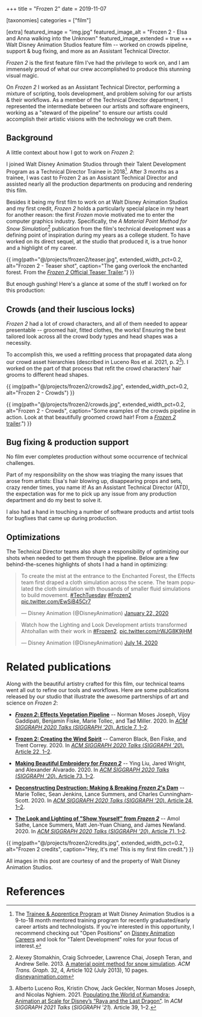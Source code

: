 +++
title = "Frozen 2"
date = 2019-11-07

[taxonomies]
categories = ["film"]

[extra]
featured_image = "img.jpg"
featured_image_alt = "Frozen 2 - Elsa and Anna walking into the Unknown"
featured_image_extended = true
+++
Walt Disney Animation Studios feature film -- worked on crowds pipeline, support & bug fixing, and more as an Assistant Technical Director.
<!-- more -->

_Frozen 2_ is the first feature film I've had the privilege to work on, and I am immensely proud of what our crew accomplished to produce this stunning visual magic.

On _Frozen 2_ I worked as an Assistant Technical Director, performing a mixture of scripting, tools development, and problem solving for our artists & their workflows. As a member of the Technical Director department, I represented  the intermediate between our artists and software engineers, working as a "steward of the pipeline" to ensure our artists could accomplish their artistic visions with the technology we craft them.

[comment]: <> (Take a look at the teaser trailer below:)

[comment]: <> ({{ youtube&#40;id="eSLe4HuKuK0", class="youtube"&#41; }})

[comment]: <> (Released on February 13, 2019, the trailer accumulated 116.4 million views globally its first 24 hours, setting the record of the most-viewed animated trailer release ever. Talk about an anticipated film!)

## Background

A little context about how I got to work on _Frozen 2_:

I joined Walt Disney Animation Studios through their Talent Development Program as a Technical Director Trainee in 2018[^1]. After 3 months as a trainee, I was cast to Frozen 2 as an Assistant Technical Director and assisted nearly all the production departments on producing and rendering this film. 

Besides it being my first film to work on at Walt Disney Animation Studios and my first credit, _Frozen 2_ holds a particularly special place in my heart for another reason: the first _Frozen_ movie motivated me to enter the computer graphics industry. Specifically, the _A Material Point Method for Snow Simulation_[^2] publication from the film's technical development was a defining point of inspiration during my years as a college student. To have worked on its direct sequel, at the studio that produced it, is a true honor and a highlight of my career.

{{ img(path="@/projects/frozen2/teaser.jpg", extended_width_pct=0.2, alt="Frozen 2 - Teaser shot", caption="The gang overlook the enchanted forest. From the <a href='https://www.youtube.com/watch?v=eSLe4HuKuK0'><i>Frozen 2</i> Official Teaser Trailer</a>.") }}

But enough gushing! Here's a glance at some of the stuff I worked on for this production:

## Crowds (and their luscious locks)

_Frozen 2_ had a lot of crowd characters, and all of them needed to appear presentable -- groomed hair, fitted clothes, the works! Ensuring the best tailored look across all the crowd body types and head shapes was a necessity.

To accomplish this, we used a refitting process that propagated data along our crowd asset hierarchies (described in Luceno Ros et al. 2021, p. 2[^3]). I worked on the part of that process that refit the crowd characters' hair grooms to different head shapes.

{{ img(path="@/projects/frozen2/crowds2.jpg", extended_width_pct=0.2, alt="Frozen 2 - Crowds") }}

{{ img(path="@/projects/frozen2/crowds.jpg", extended_width_pct=0.2, alt="Frozen 2 - Crowds", caption="Some examples of the crowds pipeline in action. Look at that beautifully groomed crowd hair! From a <a href='https://www.youtube.com/watch?v=JntesK7rdTA'><i>Frozen 2</i> trailer</a>.") }}

## Bug fixing & production support

No film ever completes production without some occurrence of technical challenges. 

Part of my responsibility on the show was triaging the many issues that arose from artists: Elsa's hair blowing up, disappearing props and sets, crazy render times, you name it! As an Assistant Technical Director (ATD), the expectation was for me to pick up any issue from any production department and do my best to solve it. 

I also had a hand in touching a number of software products and artist tools for bugfixes that came up during production.


## Optimizations

The Technical Director teams also share a responsibility of optimizing our shots when needed to get them through the pipeline. Below are a few behind-the-scenes highlights of shots I had a hand in optimizing:

<blockquote class="twitter-tweet"><p lang="en" dir="ltr">To create the mist at the entrance to the Enchanted Forest, the Effects team first draped a cloth simulation across the scene. The team populated the cloth simulation with thousands of smaller fluid simulations to build movement. <a href="https://twitter.com/hashtag/TechTuesday?src=hash&amp;ref_src=twsrc%5Etfw">#TechTuesday</a> <a href="https://twitter.com/hashtag/Frozen2?src=hash&amp;ref_src=twsrc%5Etfw">#Frozen2</a> <a href="https://t.co/EwSiB45Cr7">pic.twitter.com/EwSiB45Cr7</a></p>&mdash; Disney Animation (@DisneyAnimation) <a href="https://twitter.com/DisneyAnimation/status/1219771926228303872?ref_src=twsrc%5Etfw">January 22, 2020</a></blockquote> <script async src="https://platform.twitter.com/widgets.js" charset="utf-8"></script>

<blockquote class="twitter-tweet"><p lang="en" dir="ltr">Watch how the Lighting and Look Development artists transformed Ahtohallan with their work in <a href="https://twitter.com/hashtag/Frozen2?src=hash&amp;ref_src=twsrc%5Etfw">#Frozen2</a>. <a href="https://t.co/rWJG8K9jHM">pic.twitter.com/rWJG8K9jHM</a></p>&mdash; Disney Animation (@DisneyAnimation) <a href="https://twitter.com/DisneyAnimation/status/1283151786283601920?ref_src=twsrc%5Etfw">July 14, 2020</a></blockquote> <script async src="https://platform.twitter.com/widgets.js" charset="utf-8"></script>

[comment]: <> (## Crew shirt)

[comment]: <> (Perhaps my greatest artistic creation & contribution to our show was the creation of our department's crew t-shirt. )

[comment]: <> (https://twitter.com/joabaldwin/status/921056585966694400)

[comment]: <> (As part of a regular )

[comment]: <> ({{ img&#40;path="@/projects/frozen2/tshirt.jpg", alt="Frozen 2 Technical Director T-Shirt"&#41; }})

# Related publications

Along with the beautiful artistry crafted for this film, our technical teams went all out to refine our tools and workflows. Here are some publications released by our studio that illustrate the awesome partnerships of art and science on _Frozen 2_:

- **[_Frozen 2_: Effects Vegetation Pipeline](https://disneyanimation.com/publications/frozen-2-effects-vegetation-pipeline/)** -- Norman Moses Joseph, Vijoy Gaddipati, Benjamin Fiske, Marie Tollec, and Tad Miller. 2020. In [_ACM SIGGRAPH 2020 Talks_ (_SIGGRAPH '20_). Article 7, 1–2](https://doi.org/10.1145/3388767.3409320).

- **[Frozen 2: Creating the Wind Spirit](https://www.disneyanimation.com/publications/creating-the-wind-spirit/)** -- Cameron Black, Ben Fiske, and Trent Correy. 2020. In [_ACM SIGGRAPH 2020 Talks_ (_SIGGRAPH '20_). Article 22, 1–2](https://doi.org/10.1145/3388767.3407346).

- **[Making Beautiful Embroidery for _Frozen 2_](https://www.disneyanimation.com/publications/making-beautiful-embroidery-for-frozen-2/)** -- Ying Liu, Jared Wright, and Alexander Alvarado. 2020. In [_ACM SIGGRAPH 2020 Talks_ (_SIGGRAPH '20_). Article 73, 1–2](https://doi.org/10.1145/3388767.3407360).

- **[Deconstructing Destruction: Making & Breaking _Frozen 2_'s Dam](https://www.disneyanimation.com/publications/deconstructing-destruction-making--breaking-frozen-2s-dam/)** -- Marie Tollec, Sean Jenkins, Lance Summers, and Charles Cunningham-Scott. 2020. In [_ACM SIGGRAPH 2020 Talks_ (_SIGGRAPH '20_). Article 24, 1–2](https://doi.org/10.1145/3388767.3407333).

- **[The Look and Lighting of "Show Yourself" from _Frozen 2_](https://www.disneyanimation.com/publications/the-look-and-lighting-of-show-yourself-from-frozen-2/)** -- Amol Sathe, Lance Summers, Matt Jen-Yuan Chiang, and James Newland. 2020. In [_ACM SIGGRAPH 2020 Talks_ (_SIGGRAPH '20_). Article 71, 1–2](https://doi.org/10.1145/3388767.3407388).


[comment]: <> ({{ img&#40;path="@/projects/frozen2/nokk.jpg", extended_width_pct=0.2, alt="Frozen 2 - Elsa and the Nokk", caption="Elsa faces the Nokk, one of four elemental spirits featured in the film. From the <a href='https://www.youtube.com/watch?v=Zi4LMpSDccc'><i>Frozen 2</i> Official Trailer</a>."&#41; }})


[comment]: <> (# Final words)

[comment]: <> (In my first few months at Disney Animation, a coworker told me &#40;slightly paraphrased&#41;: )

[comment]: <> (> "Once you work on a film and see it in its incomplete form, you can never watch it for the first time again". )

[comment]: <> (The meaning became more true to me when I finally watched the film in its final form, at the wrap party. As the film rolled before the crew, here and there I could spot the many shots I worked on, and memories flooded my mind on the hundreds of hours of work spent crafting these images. It was surreal to see one two-second shot go by, knowing those 48 frames were the bane of my existence for a month because of a peculiar issue in rendering. Or spotting certain crowd characters and getting a rush knowing I actually touched that asset!)

[comment]: <> (Some people at the studio intentionally avoid viewing any in-progress work of productions they're not cast to, knowing it'll spoil their viewing of the film later on. I certainly understand their reasoning.)

{{ img(path="@/projects/frozen2/credits.jpg", extended_width_pct=0.2, alt="Frozen 2 credits", caption="Hey, it's me! This is my first film credit.") }}

All images in this post are courtesy of and the property of Walt Disney Animation Studios.

# References

[^1]: The [Trainee & Apprentice Program](https://www.disneyanimation.com/talent-development/apprenticeships/) at Walt Disney Animation Studios is a 9-to-18 month mentored training program for recently graduated/early career artists and technologists. If you're interested in this opportunity, I recommend checking out "Open Positions" on [Disney Animation Careers](https://www.disneyanimation.com/careers/) and look for "Talent Development" roles for your focus of interest.

[^2]: Alexey Stomakhin, Craig Schroeder, Lawrence Chai, Joseph Teran, and Andrew Selle. 2013. [A material point method for snow simulation](https://doi.org/10.1145/2461912.2461948). <i>ACM Trans. Graph.</i> 32, 4, Article 102 (July 2013), 10 pages. [disneyanimation.com](https://www.disneyanimation.com/publications/a-material-point-method-for-snow-simulation/)

[^3]: Alberto Luceno Ros, Kristin Chow, Jack Geckler, Norman Moses Joseph, and Nicolas Nghiem. 2021. [Populating the World of Kumandra: Animation at Scale for Disney’s “Raya and the Last Dragon”](https://doi.org/10.1145/3450623.3464648). In _ACM SIGGRAPH 2021 Talks_ (_SIGGRAPH '21_).  Article 39, 1–2.